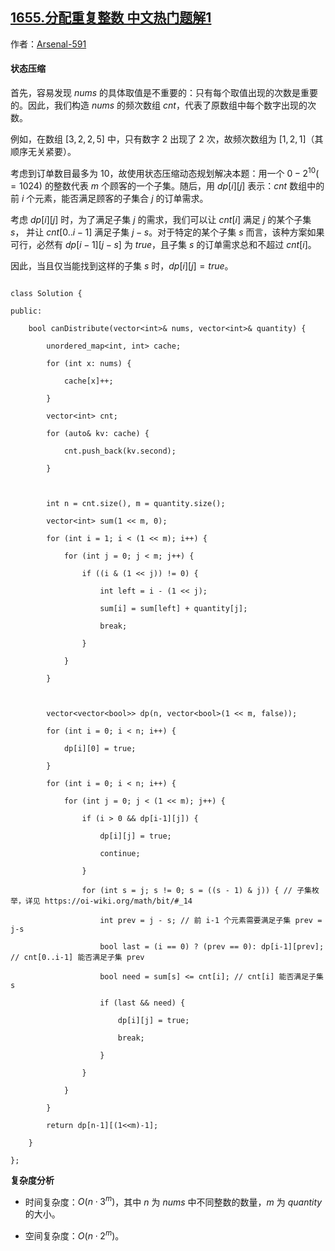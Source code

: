 ## [1655.分配重复整数 中文热门题解1](https://leetcode.cn/problems/distribute-repeating-integers/solutions/100000/zi-ji-mei-ju-jing-dian-tao-lu-zhuang-ya-dp-by-arse)

作者：[Arsenal-591](https://leetcode.cn/u/Arsenal-591)
#### 状态压缩

首先，容易发现 $\textit{nums}$ 的具体取值是不重要的：只有每个取值出现的次数是重要的。因此，我们构造 $\textit{nums}$ 的频次数组 $\textit{cnt}$，代表了原数组中每个数字出现的次数。

例如，在数组 $[3,2,2,5]$ 中，只有数字 $2$ 出现了 $2$ 次，故频次数组为 $[1,2,1]$（其顺序无关紧要）。

考虑到订单数目最多为 $10$，故使用状态压缩动态规划解决本题：用一个 $0 - 2^{10}(=1024)$ 的整数代表 $m$ 个顾客的一个子集。随后，用 $dp[i][j]$ 表示：$\textit{cnt}$ 数组中的前 $i$ 个元素，能否满足顾客的子集合 $j$ 的订单需求。

考虑 $dp[i][j]$ 时，为了满足子集 $j$ 的需求，我们可以让 $\textit{cnt}[i]$ 满足 $j$ 的某个子集 $s$， 并让 $\textit{cnt}[0..i-1]$ 满足子集 $j-s$。对于特定的某个子集 $s$ 而言，该种方案如果可行，必然有 $dp[i-1][j-s]$ 为 $true$，且子集 $s$ 的订单需求总和不超过 $cnt[i]$。

因此，当且仅当能找到这样的子集 $s$ 时，$dp[i][j]=true$。


```
class Solution {
public:
    bool canDistribute(vector<int>& nums, vector<int>& quantity) {
        unordered_map<int, int> cache;
        for (int x: nums) {
            cache[x]++;
        }
        vector<int> cnt;
        for (auto& kv: cache) {
            cnt.push_back(kv.second);
        }
        
        int n = cnt.size(), m = quantity.size();
        vector<int> sum(1 << m, 0);
        for (int i = 1; i < (1 << m); i++) {
            for (int j = 0; j < m; j++) {
                if ((i & (1 << j)) != 0) {
                    int left = i - (1 << j);
                    sum[i] = sum[left] + quantity[j];
                    break;
                }
            }
        }
        
        vector<vector<bool>> dp(n, vector<bool>(1 << m, false));
        for (int i = 0; i < n; i++) {
            dp[i][0] = true;
        }
        for (int i = 0; i < n; i++) {
            for (int j = 0; j < (1 << m); j++) {
                if (i > 0 && dp[i-1][j]) {
                    dp[i][j] = true;
                    continue;
                }
                for (int s = j; s != 0; s = ((s - 1) & j)) { // 子集枚举，详见 https://oi-wiki.org/math/bit/#_14
                    int prev = j - s; // 前 i-1 个元素需要满足子集 prev = j-s
                    bool last = (i == 0) ? (prev == 0): dp[i-1][prev]; // cnt[0..i-1] 能否满足子集 prev
                    bool need = sum[s] <= cnt[i]; // cnt[i] 能否满足子集 s
                    if (last && need) {
                        dp[i][j] = true;
                        break;
                    }
                }
            }
        }
        return dp[n-1][(1<<m)-1];
    }
};
```

**复杂度分析**
- 时间复杂度：$O(n\cdot 3^m)$，其中 $n$ 为 $\textit{nums}$ 中不同整数的数量，$m$ 为 $\textit{quantity}$ 的大小。
- 空间复杂度：$O(n \cdot 2^m)$。